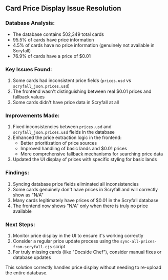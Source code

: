 ## Card Price Display Issue Resolution

### Database Analysis:
- The database contains 502,349 total cards
- 95.5% of cards have price information
- 4.5% of cards have no price information (genuinely not available in Scryfall)
- 76.9% of cards have a price of $0.01

### Key Issues Found:
1. Some cards had inconsistent price fields (`prices.usd` vs `scryfall_json.prices.usd`)
2. The frontend wasn't distinguishing between real $0.01 prices and fallback values
3. Some cards didn't have price data in Scryfall at all

### Improvements Made:
1. Fixed inconsistencies between `prices.usd` and `scryfall_json.prices.usd` fields in the database
2. Enhanced the price extraction logic in the frontend:
   - Better prioritization of price sources
   - Improved handling of basic lands and $0.01 prices
   - More comprehensive fallback mechanisms for searching price data
3. Updated the UI display of prices with specific styling for basic lands

### Findings:
1. Syncing database price fields eliminated all inconsistencies
2. Some cards genuinely don't have prices in Scryfall and will correctly show as "N/A"
3. Many cards legitimately have prices of $0.01 in the Scryfall database
4. The frontend now shows "N/A" only when there is truly no price available

### Next Steps:
1. Monitor price display in the UI to ensure it's working correctly
2. Consider a regular price update process using the `sync-all-prices-from-scryfall.cjs` script
3. For truly missing cards (like "Docside Chef"), consider manual fixes or database updates

This solution correctly handles price display without needing to re-upload the entire database.
